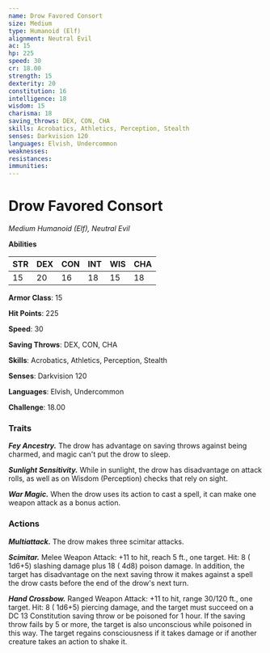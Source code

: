 ```yaml
---
name: Drow Favored Consort
size: Medium
type: Humanoid (Elf)
alignment: Neutral Evil
ac: 15
hp: 225
speed: 30
cr: 18.00
strength: 15
dexterity: 20
constitution: 16
intelligence: 18
wisdom: 15
charisma: 18
saving_throws: DEX, CON, CHA
skills: Acrobatics, Athletics, Perception, Stealth
senses: Darkvision 120
languages: Elvish, Undercommon
weaknesses:
resistances:
immunities:
---
```


# Drow Favored Consort

*Medium Humanoid (Elf), Neutral Evil*

**Abilities**

| STR | DEX | CON | INT | WIS | CHA |
| --- | --- | --- | --- | --- | --- |
| 15 | 20 | 16 | 18 | 15 | 18 |

**Armor Class**: 15

**Hit Points**: 225

**Speed**: 30

**Saving Throws**: DEX, CON, CHA

**Skills**: Acrobatics, Athletics, Perception, Stealth

**Senses**: Darkvision 120

**Languages**: Elvish, Undercommon

**Challenge**: 18.00


### Traits
***Fey Ancestry.*** The drow has advantage on saving throws against being charmed, and magic can't put the drow to sleep.

***Sunlight Sensitivity.*** While in sunlight, the drow has disadvantage on attack rolls, as well as on Wisdom (Perception) checks that rely on sight.

***War Magic.*** When the drow uses its action to cast a spell, it can make one weapon attack as a bonus action.


### Actions
***Multiattack.*** The drow makes three scimitar attacks.

***Scimitar.*** Melee Weapon Attack:  +11 to hit, reach 5 ft., one target. Hit: 8 ( 1d6+5) slashing damage plus 18 ( 4d8) poison damage. In addition, the target has disadvantage on the next saving throw it makes against a spell the drow casts before the end of the drow's next turn.

***Hand Crossbow.*** Ranged Weapon Attack:  +11 to hit, range 30/120 ft., one target. Hit: 8 ( 1d6+5) piercing damage, and the target must succeed on a DC 13 Constitution saving throw or be poisoned for 1 hour. If the saving throw fails by 5 or more, the target is also unconscious while poisoned in this way. The target regains consciousness if it takes damage or if another creature takes an action to shake it.


